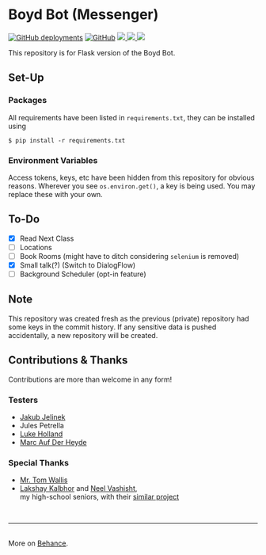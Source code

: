 # Boyd Bot (Messenger)
[![GitHub deployments](https://img.shields.io/github/deployments/ineshbose/boyd_bot_messenger/boydbot?style=flat-square)](https://github.com/ineshbose/boyd_bot_messenger/deployments)
[![GitHub](https://img.shields.io/github/license/ineshbose/boyd_bot_messenger?style=flat-square)](LICENSE)
<a href="https://www.facebook.com/uofgbot"><img src="https://img.shields.io/badge/Facebook--informational?style=flat-square&logo=facebook" />
<a href="https://m.me/uofgbot"><img src="https://img.shields.io/badge/Messenger--9cf?style=flat-square&logo=messenger" />
<a href="https://www.behance.net/gallery/93421281/Glasgow-University-Timetable-Bot"><img src="https://img.shields.io/badge/Behance--lightgrey?style=flat-square&logo=behance" /></a>

This repository is for Flask version of the Boyd Bot.

## Set-Up
### Packages
All requirements have been listed in `requirements.txt`, they can be installed using
```
$ pip install -r requirements.txt
```

### Environment Variables
Access tokens, keys, etc have been hidden from this repository for obvious reasons. Wherever you see `os.environ.get()`, a key is being used. You may replace these with your own.

## To-Do
- [x] Read Next Class
- [ ] Locations
- [ ] Book Rooms (might have to ditch considering `selenium` is removed)
- [x] Small talk(?) (Switch to DialogFlow)
- [ ] Background Scheduler (opt-in feature)

## Note
This repository was created fresh as the previous (private) repository had some keys in the commit history. If any sensitive data is pushed accidentally, a new repository will be created.

## Contributions & Thanks
Contributions are more than welcome in any form! <br />

### Testers
* [Jakub Jelinek](https://github.com/kubajj)
* Jules Petrella
* [Luke Holland](https://github.com/AmazonPriime)
* [Marc Auf Der Heyde](https://github.com/marcaufderheyde)

### Special Thanks
* [Mr. Tom Wallis](https://github.com/probablytom)
* [Lakshay Kalbhor](https://github.com/kalbhor) and [Neel Vashisht](https://github.com/NeelVashisht),<br /> my high-school seniors, with their [similar project](https://github.com/kalbhor/MIT-Hodor)

<br /><hr><br />
More on [Behance](https://www.behance.net/gallery/93421281/Glasgow-University-Timetable-Bot).